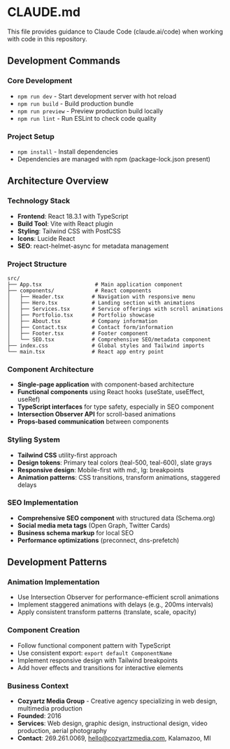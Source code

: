 # CLAUDE.md

This file provides guidance to Claude Code (claude.ai/code) when working with code in this repository.

## Development Commands

### Core Development
- `npm run dev` - Start development server with hot reload
- `npm run build` - Build production bundle
- `npm run preview` - Preview production build locally
- `npm run lint` - Run ESLint to check code quality

### Project Setup
- `npm install` - Install dependencies
- Dependencies are managed with npm (package-lock.json present)

## Architecture Overview

### Technology Stack
- **Frontend**: React 18.3.1 with TypeScript
- **Build Tool**: Vite with React plugin
- **Styling**: Tailwind CSS with PostCSS
- **Icons**: Lucide React
- **SEO**: react-helmet-async for metadata management

### Project Structure
```
src/
├── App.tsx                 # Main application component
├── components/             # React components
│   ├── Header.tsx         # Navigation with responsive menu
│   ├── Hero.tsx           # Landing section with animations
│   ├── Services.tsx       # Service offerings with scroll animations
│   ├── Portfolio.tsx      # Portfolio showcase
│   ├── About.tsx          # Company information
│   ├── Contact.tsx        # Contact form/information
│   ├── Footer.tsx         # Footer component
│   └── SEO.tsx            # Comprehensive SEO/metadata component
├── index.css              # Global styles and Tailwind imports
└── main.tsx               # React app entry point
```

### Component Architecture
- **Single-page application** with component-based architecture
- **Functional components** using React hooks (useState, useEffect, useRef)
- **TypeScript interfaces** for type safety, especially in SEO component
- **Intersection Observer API** for scroll-based animations
- **Props-based communication** between components

### Styling System
- **Tailwind CSS** utility-first approach
- **Design tokens**: Primary teal colors (teal-500, teal-600), slate grays
- **Responsive design**: Mobile-first with md:, lg: breakpoints
- **Animation patterns**: CSS transitions, transform animations, staggered delays

### SEO Implementation
- **Comprehensive SEO component** with structured data (Schema.org)
- **Social media meta tags** (Open Graph, Twitter Cards)
- **Business schema markup** for local SEO
- **Performance optimizations** (preconnect, dns-prefetch)

## Development Patterns

### Animation Implementation
- Use Intersection Observer for performance-efficient scroll animations
- Implement staggered animations with delays (e.g., 200ms intervals)
- Apply consistent transform patterns (translate, scale, opacity)

### Component Creation
- Follow functional component pattern with TypeScript
- Use consistent export: `export default ComponentName`
- Implement responsive design with Tailwind breakpoints
- Add hover effects and transitions for interactive elements

### Business Context
- **Cozyartz Media Group** - Creative agency specializing in web design, multimedia production
- **Founded**: 2016
- **Services**: Web design, graphic design, instructional design, video production, aerial photography
- **Contact**: 269.261.0069, hello@cozyartzmedia.com, Kalamazoo, MI